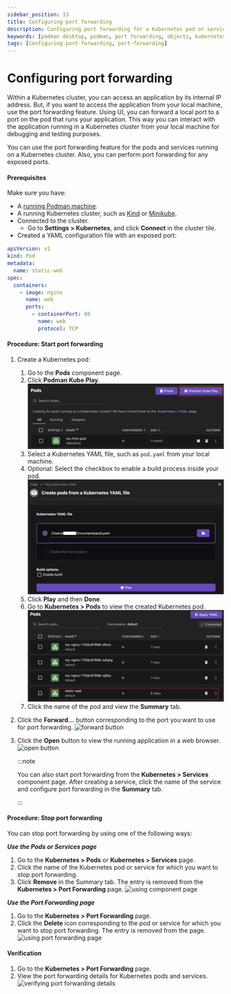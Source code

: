 ```yaml
---
sidebar_position: 13
title: Configuring port forwarding
description: Configuring port forwarding for a Kubernetes pod or service
keywords: [podman desktop, podman, port forwarding, objects, kubernetes]
tags: [Configuring-port-forwarding, port-forwarding]
---
```


# Configuring port forwarding

Within a Kubernetes cluster, you can access an application by its internal IP address. But, if you want to access the application from your local machine, use the port forwarding feature. Using UI, you can forward a local port to a port on the pod that runs your application. This way you can interact with the application running in a Kubernetes cluster from your local machine for debugging and testing purposes.

You can use the port forwarding feature for the pods and services running on a Kubernetes cluster. Also, you can perform port forwarding for any exposed ports.

#### Prerequisites

Make sure you have:

- A [running Podman machine](/docs/podman/creating-a-podman-machine).
- A running Kubernetes cluster, such as [Kind](/docs/kind/creating-a-kind-cluster) or [Minikube](/docs/minikube/creating-a-minikube-cluster).
- Connected to the cluster.
  - Go to **Settings > Kubernetes**, and click **Connect** in the cluster tile.
- Created a YAML configuration file with an exposed port:

```yaml
apiVersion: v1
kind: Pod
metadata:
  name: static-web
spec:
  containers:
    - image: nginx
      name: web
      ports:
        - containerPort: 80
          name: web
          protocol: TCP
```

#### Procedure: Start port forwarding

1. Create a Kubernetes pod:
   1. Go to the **Pods** component page.
   1. Click **Podman Kube Play**.
      ![Podman Kube Play button](img/podman-kube-play.png)
   1. Select a Kubernetes YAML file, such as `pod.yaml` from your local machine.
   1. Optional: Select the checkbox to enable a build process inside your pod.
      ![play your YAML file](img/play-a-yaml-file.png)
   1. Click **Play** and then **Done**.
   1. Go to **Kubernetes > Pods** to view the created Kubernetes pod.
      ![view the newly created pod](img/new-kubernetes-pod.png)
   1. Click the name of the pod and view the **Summary** tab.

1. Click the **Forward...** button corresponding to the port you want to use for port forwarding.
   ![forward button](img/forward-button.png)
1. Click the **Open** button to view the running application in a web browser.
   ![open button](img/open-button.png)

   :::note

   You can also start port forwarding from the **Kubernetes > Services** component page. After creating a service, click the name of the service and configure port forwarding in the **Summary** tab.

   :::

#### Procedure: Stop port forwarding

You can stop port forwarding by using one of the following ways:

**_Use the Pods or Services page_**

1. Go to the **Kubernetes > Pods** or **Kubernetes > Services** page.
1. Click the name of the Kubernetes pod or service for which you want to stop port forwarding.
1. Click **Remove** in the Summary tab. The entry is removed from the **Kubernetes > Port Forwarding** page.
   ![using component page](img/stop-port-forwarding-pod.png)

**_Use the Port Forwarding page_**

1. Go to the **Kubernetes > Port Forwarding** page.
1. Click the **Delete** icon corresponding to the pod or service for which you want to stop port forwarding. The entry is removed from the page.
   ![using port forwarding page](img/delete-icon-on-port-forwarding-page.png)

#### Verification

1. Go to the **Kubernetes > Port Forwarding** page.
1. View the port forwarding details for Kubernetes pods and services.
   ![verifying port forwarding details](img/verifying-the-port-forwarding-details.png)
